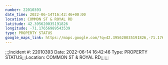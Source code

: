 ```yaml
---
number: 22010393
date_time: 2022-06-14T16:42:46+00:00
location: COMMON ST & ROYAL RD
latitude: 42.395620035191826
longitude: -71.17656989543539
type: PROPERTY STATUS
google_maps_link: https://maps.google.com/?q=42.395620035191826,-71.17656989543539
---
```


;;;Incident #: 22010393  Date: 2022-06-14 16:42:46   Type: PROPERTY STATUS;;;Location: COMMON ST & ROYAL RD;;;;;;
